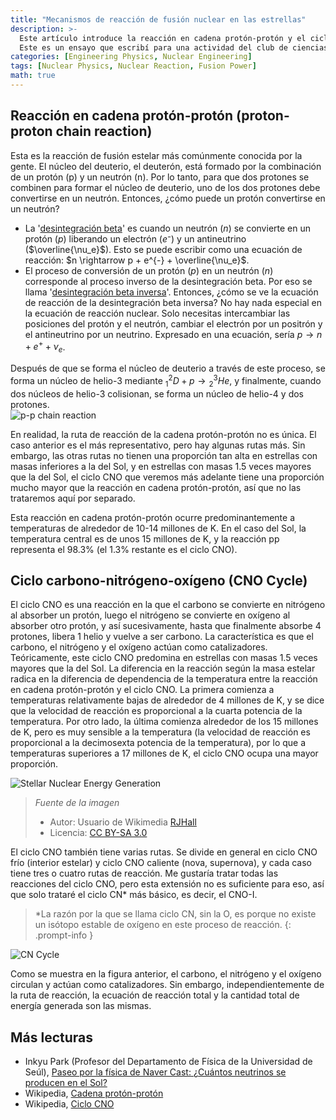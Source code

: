 ```yaml
---
title: "Mecanismos de reacción de fusión nuclear en las estrellas"
description: >-
  Este artículo introduce la reacción en cadena protón-protón y el ciclo carbono-nitrógeno-oxígeno (CNO), que son reacciones de fusión nuclear que ocurren en el núcleo de las estrellas.
  Este es un ensayo que escribí para una actividad del club de ciencias cuando estaba en el primer año de la escuela secundaria. Está escrito en un estilo coloquial y la descripción del contenido puede ser deficiente o parcialmente inexacta, pero lo subo tal como estaba originalmente con fines de archivo.
categories: [Engineering Physics, Nuclear Engineering]
tags: [Nuclear Physics, Nuclear Reaction, Fusion Power]
math: true
---
```


## Reacción en cadena protón-protón (proton-proton chain reaction)
Esta es la reacción de fusión estelar más comúnmente conocida por la gente. El núcleo del deuterio, el deuterón, está formado por la combinación de un protón (p) y un neutrón (n). Por lo tanto, para que dos protones se combinen para formar el núcleo de deuterio, uno de los dos protones debe convertirse en un neutrón. Entonces, ¿cómo puede un protón convertirse en un neutrón?

- La '[desintegración beta](/posts/Nuclear-Stability-and-Radioactive-Decay/#negative-beta-decay-beta--decay)' es cuando un neutrón ($n$) se convierte en un protón ($p$) liberando un electrón ($e⁻$) y un antineutrino ($\overline{\nu_e}$). Esto se puede escribir como una ecuación de reacción: $n \rightarrow p + e^{-} + \overline{\nu_e}$.
- El proceso de conversión de un protón ($p$) en un neutrón ($n$) corresponde al proceso inverso de la desintegración beta. Por eso se llama '[desintegración beta inversa](/posts/Nuclear-Stability-and-Radioactive-Decay/#positive-beta-decay-beta-decay)'. Entonces, ¿cómo se ve la ecuación de reacción de la desintegración beta inversa? No hay nada especial en la ecuación de reacción nuclear. Solo necesitas intercambiar las posiciones del protón y el neutrón, cambiar el electrón por un positrón y el antineutrino por un neutrino. Expresado en una ecuación, sería $p \rightarrow n + e^{+} + \nu_e$.

Después de que se forma el núcleo de deuterio a través de este proceso, se forma un núcleo de helio-3 mediante $^2_1D + p \rightarrow {^3_2He}$, y finalmente, cuando dos núcleos de helio-3 colisionan, se forma un núcleo de helio-4 y dos protones.  
![p-p chain reaction](https://upload.wikimedia.org/wikipedia/commons/8/85/Fusion_in_the_Sun.svg)

En realidad, la ruta de reacción de la cadena protón-protón no es única. El caso anterior es el más representativo, pero hay algunas rutas más. Sin embargo, las otras rutas no tienen una proporción tan alta en estrellas con masas inferiores a la del Sol, y en estrellas con masas 1.5 veces mayores que la del Sol, el ciclo CNO que veremos más adelante tiene una proporción mucho mayor que la reacción en cadena protón-protón, así que no las trataremos aquí por separado.

Esta reacción en cadena protón-protón ocurre predominantemente a temperaturas de alrededor de 10-14 millones de K. En el caso del Sol, la temperatura central es de unos 15 millones de K, y la reacción pp representa el 98.3% (el 1.3% restante es el ciclo CNO).

## Ciclo carbono-nitrógeno-oxígeno (CNO Cycle)
El ciclo CNO es una reacción en la que el carbono se convierte en nitrógeno al absorber un protón, luego el nitrógeno se convierte en oxígeno al absorber otro protón, y así sucesivamente, hasta que finalmente absorbe 4 protones, libera 1 helio y vuelve a ser carbono. La característica es que el carbono, el nitrógeno y el oxígeno actúan como catalizadores. Teóricamente, este ciclo CNO predomina en estrellas con masas 1.5 veces mayores que la del Sol. La diferencia en la reacción según la masa estelar radica en la diferencia de dependencia de la temperatura entre la reacción en cadena protón-protón y el ciclo CNO. La primera comienza a temperaturas relativamente bajas de alrededor de 4 millones de K, y se dice que la velocidad de reacción es proporcional a la cuarta potencia de la temperatura. Por otro lado, la última comienza alrededor de los 15 millones de K, pero es muy sensible a la temperatura (la velocidad de reacción es proporcional a la decimosexta potencia de la temperatura), por lo que a temperaturas superiores a 17 millones de K, el ciclo CNO ocupa una mayor proporción.

![Stellar Nuclear Energy Generation](https://upload.wikimedia.org/wikipedia/commons/5/5b/Nuclear_energy_generation.svg)
> *Fuente de la imagen*
> - Autor: Usuario de Wikimedia [RJHall](https://commons.wikimedia.org/wiki/User:RJHall)
> - Licencia: [CC BY-SA 3.0](https://creativecommons.org/licenses/by-sa/3.0/)

El ciclo CNO también tiene varias rutas. Se divide en general en ciclo CNO frío (interior estelar) y ciclo CNO caliente (nova, supernova), y cada caso tiene tres o cuatro rutas de reacción. Me gustaría tratar todas las reacciones del ciclo CNO, pero esta extensión no es suficiente para eso, así que solo trataré el ciclo CN* más básico, es decir, el CNO-I.

> *La razón por la que se llama ciclo CN, sin la O, es porque no existe un isótopo estable de oxígeno en este proceso de reacción.
{: .prompt-info }

![CN Cycle](https://upload.wikimedia.org/wikipedia/commons/2/21/CNO_Cycle.svg)

Como se muestra en la figura anterior, el carbono, el nitrógeno y el oxígeno circulan y actúan como catalizadores. Sin embargo, independientemente de la ruta de reacción, la ecuación de reacción total y la cantidad total de energía generada son las mismas.

## Más lecturas
- Inkyu Park (Profesor del Departamento de Física de la Universidad de Seúl), [Paseo por la física de Naver Cast: ¿Cuántos neutrinos se producen en el Sol?](https://terms.naver.com/entry.naver?docId=4125519&cid=58941&categoryId=58960)
- Wikipedia, [Cadena protón-protón](https://en.wikipedia.org/wiki/Proton%E2%80%93proton_chain)
- Wikipedia, [Ciclo CNO](https://en.wikipedia.org/wiki/CNO_cycle)
